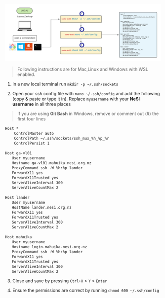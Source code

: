 
<p align="center"><img  src="/img/ssh_config.png" alt="drawing" width="1100"/></p>


> Following instructions are for Mac,Linux and Windows with WSL enabled. 

1. In a new local terminal run `mkdir -p ~/.ssh/sockets`

2. Open your *ssh* config file with  `nano ~/.ssh/config` and add the following (copy & paste or type it in). Replace `myusername` with your **NeSI username** in all three places
>If you are using **Git Bash** in Windows, remove or comment out (#)  the first four lines

   ```
   Host *
       ControlMaster auto
       ControlPath ~/.ssh/sockets/ssh_mux_%h_%p_%r
       ControlPersist 1
   
   Host ga-vl01
      User myusername
      Hostname ga-vl01.mahuika.nesi.org.nz
      ProxyCommand ssh -W %h:%p lander
      ForwardX11 yes
      ForwardX11Trusted yes
      ServerAliveInterval 300
      ServerAliveCountMax 2
   
   Host lander
      User myusername  
      HostName lander.nesi.org.nz
      ForwardX11 yes
      ForwardX11Trusted yes
      ServerAliveInterval 300
      ServerAliveCountMax 2
   
   Host mahuika
      User myusername  
      Hostname login.mahuika.nesi.org.nz
      ProxyCommand ssh -W %h:%p lander
      ForwardX11 yes
      ForwardX11Trusted yes
      ServerAliveInterval 300
      ServerAliveCountMax 2
   ```

   

3. Close and save by pressing `Ctrl+X`  >  `Y` > `Enter`

4. Ensure the permissions are correct by running `chmod 600 ~/.ssh/config`